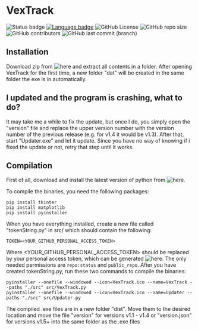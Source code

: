# VexTrack

![Status badge](https://img.shields.io/badge/Status-Stable-green?style=for-the-badge "Development Status") [![Language badge](https://img.shields.io/badge/Language-Python_3.9.6-inactive?logo=python&logoColor=ffffff&style=for-the-badge)](https://python.org "Language") 
![GitHub License](https://img.shields.io/github/license/BitTim/ValorantXPCalc?logo=github&style=for-the-badge "License")
![GitHub repo size](https://img.shields.io/github/repo-size/BitTim/ValorantXPCalc?logo=github&style=for-the-badge) ![GitHub contributors](https://img.shields.io/github/contributors/BitTim/ValorantXPCalc?logo=github&style=for-the-badge "Contributors") ![GitHub last commit (branch)](https://img.shields.io/github/last-commit/BitTim/ValorantXPCalc?logo=github&style=for-the-badge "Last commit")

## Installation
Download zip from ![here](https://github.com/BitTim/VexTrack/releases) and extract all contents in a folder. After opening VexTrack for the first time, a new folder "dat" will be created in the same folder the exe is in automatically.

## I updated and the program is crashing, what to do?
It may take me a while to fix the update, but once I do, you simply open the "version" file and replace the upper version number with the version number of the previous release (e.g. for v1.4 it would be v1.3). After that, start "Updater.exe" and let it update. Since you have no way of knowing if i fixed the update or not, retry that step until it works.

## Compilation
First of all, download and install the latest version of python from ![here](https://python.org).

To compile the binaries, you need the following packages:

    pip install tkinter
    pip install matplotlib
    pip install pyinstaller

When you have everything installed, create a new file called "tokenString.py" in src/ which should contain the following:

    TOKEN=<YOUR_GITHUB_PERSONAL_ACCESS_TOKEN>

Where <YOUR_GITHUB_PERSONAL_ACCESS_TOKEN> should be replaced by your personal access token, which can be generated ![here](https://github.com/settings/tokens). The only needed permissions are `repo:status` and `public_repo`.
After you have created tokenString.py, run these two commands to compile the binaries:

    pyinstaller --onefile --windowed --icon=VexTrack.ico --name=VexTrack --paths "./src" src/VexTrack.py
    pyinstaller --onefile --windowed --icon=VexTrack.ico --name=Updater --paths "./src" src/Updater.py

The compiled .exe files are in a new folder "dist". Move them to the desired location and move the file "version" for versions v1.1 - v1.4 or "version.json" for versions v1.5+ into the same folder as the .exe files
